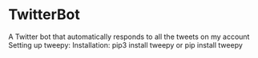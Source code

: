 # TwitterBot
A Twitter bot that automatically responds to all the tweets on my account
Setting up tweepy:
Installation:
  pip3 install tweepy or
  pip install tweepy
  

